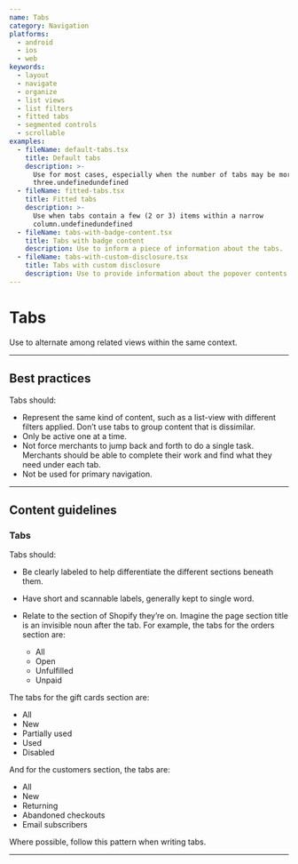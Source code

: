 ```yaml
---
name: Tabs
category: Navigation
platforms:
  - android
  - ios
  - web
keywords:
  - layout
  - navigate
  - organize
  - list views
  - list filters
  - fitted tabs
  - segmented controls
  - scrollable
examples:
  - fileName: default-tabs.tsx
    title: Default tabs
    description: >-
      Use for most cases, especially when the number of tabs may be more than
      three.undefinedundefined
  - fileName: fitted-tabs.tsx
    title: Fitted tabs
    description: >-
      Use when tabs contain a few (2 or 3) items within a narrow
      column.undefinedundefined
  - fileName: tabs-with-badge-content.tsx
    title: Tabs with badge content
    description: Use to inform a piece of information about the tabs.
  - fileName: tabs-with-custom-disclosure.tsx
    title: Tabs with custom disclosure
    description: Use to provide information about the popover contents
---
```


# Tabs

Use to alternate among related views within the same context.

---

## Best practices

Tabs should:

- Represent the same kind of content, such as a list-view with different filters applied. Don’t use tabs to group content that is dissimilar.
- Only be active one at a time.
- Not force merchants to jump back and forth to do a single task. Merchants should be able to complete their work and find what they need under each tab.
- Not be used for primary navigation.

---

## Content guidelines

### Tabs

Tabs should:

- Be clearly labeled to help differentiate the different sections beneath them.
- Have short and scannable labels, generally kept to single word.
- Relate to the section of Shopify they’re on. Imagine the page section title is an invisible noun after the tab. For example, the tabs for the orders section are:

  - All
  - Open
  - Unfulfilled
  - Unpaid

The tabs for the gift cards section are:

- All
- New
- Partially used
- Used
- Disabled

And for the customers section, the tabs are:

- All
- New
- Returning
- Abandoned checkouts
- Email subscribers

Where possible, follow this pattern when writing tabs.

---

